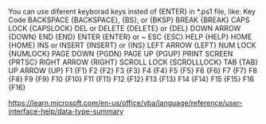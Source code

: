 You can use diferent keyborad keys insted of {ENTER} in *.ps1 file, like:
Key	Code
BACKSPACE	{BACKSPACE}, {BS}, or {BKSP}
BREAK	{BREAK}
CAPS LOCK	{CAPSLOCK}
DEL or DELETE	{DELETE} or {DEL}
DOWN ARROW	{DOWN}
END	{END}
ENTER	{ENTER} or ~
ESC	{ESC}
HELP	{HELP}
HOME	{HOME}
INS or INSERT	{INSERT} or {INS}
LEFT ARROW	{LEFT}
NUM LOCK	{NUMLOCK}
PAGE DOWN	{PGDN}
PAGE UP	{PGUP}
PRINT SCREEN	{PRTSC}
RIGHT ARROW	{RIGHT}
SCROLL LOCK	{SCROLLLOCK}
TAB	{TAB}
UP ARROW	{UP}
F1	{F1}
F2	{F2}
F3	{F3}
F4	{F4}
F5	{F5}
F6	{F6}
F7	{F7}
F8	{F8}
F9	{F9}
F10	{F10}
F11	{F11}
F12	{F12}
F13	{F13}
F14	{F14}
F15	{F15}
F16	{F16}

https://learn.microsoft.com/en-us/office/vba/language/reference/user-interface-help/data-type-summary
